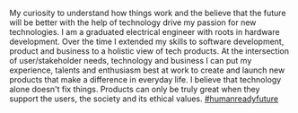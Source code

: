 My curiosity to understand how things work and the believe that the future will be better with the help of technology drive my passion for new technologies.
I am a graduated electrical engineer with roots in hardware development. Over the time I extended my skills to software development, product and business to a holistic view of tech products.
At the intersection of user/stakeholder needs, technology and business I can put my experience, talents and enthusiasm best at work to create and launch new products that make a difference in everyday life.
I believe that technology alone doesn't fix things. Products can only be truly great when they support the users, the society and its ethical values. <a href="/humanreadyfuture/">#humanreadyfuture</a>
